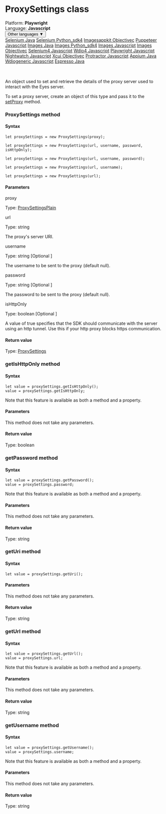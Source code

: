 # ProxySettings class
<div class='platform-bar-container-div'><div class='platform-bar-div'>Platform:  <b> Playwright</b>
</div><div class='platform-bar-div'>Language: <b>Javascript</b></div><div class='dropdown-button-container-div'><button class='sdk-language-dropdown-button'>Other languages ▼</button><div class='dropdown-content'>
<a href='../../selenium/java/proxysettings'>Selenium Java</a>
<a href='../../selenium/python_sdk4/proxysettings'>Selenium Python_sdk4</a>
<a href='../../imagesappkit/objectivec/proxysettings'>Imagesappkit Objectivec</a>
<a href='../../puppeteer/javascript/proxysettings'>Puppeteer Javascript</a>
<a href='../../images/java/proxysettings'>Images Java</a>
<a href='../../images/python_sdk4/proxysettings'>Images Python_sdk4</a>
<a href='../../images/javascript/proxysettings'>Images Javascript</a>
<a href='../../images/objectivec/proxysettings'>Images Objectivec</a>
<a href='../../selenium4/javascript/proxysettings'>Selenium4 Javascript</a>
<a href='../../wdio4/javascript/proxysettings'>Wdio4 Javascript</a>
<a href='../../playwright/javascript/proxysettings'>Playwright Javascript</a>
<a href='../../nightwatch/javascript/proxysettings'>Nightwatch Javascript</a>
<a href='../../xcui/objectivec/proxysettings'>Xcui Objectivec</a>
<a href='../../protractor/javascript/proxysettings'>Protractor Javascript</a>
<a href='../../appium/java/proxysettings'>Appium Java</a>
<a href='../../wdiogeneric/javascript/proxysettings'>Wdiogeneric Javascript</a>
<a href='../../espresso/java/proxysettings'>Espresso Java</a>
</div></div><br /><br /></div>




An object used to set and retrieve the details of the proxy server used to interact with the Eyes server.

To set a proxy server, create an object of this type and pass it to the [setProxy](./eyes#setproxy-method) method.



### ProxySettings method
#### Syntax


    let proxySettings = new ProxySettings(proxy);
    
    let proxySettings = new ProxySettings(url, username, password, isHttpOnly);
    
    let proxySettings = new ProxySettings(url, username, password);
    
    let proxySettings = new ProxySettings(url, username);
    
    let proxySettings = new ProxySettings(url);
    

#### Parameters

proxy

Type: [ProxySettingsPlain](./proxysettingsplain)

url

Type: string

The proxy's server URI.

username

Type: string \[Optional \]

The username to be sent to the proxy (default null).

password

Type: string \[Optional \]

The password to be sent to the proxy (default null).

isHttpOnly

Type: boolean \[Optional \]

A value of true specifies that the SDK should communicate with the server using an http tunnel. Use this if your http proxy blocks https communication.

#### Return value

Type:  [ProxySettings](./proxysettings)


### getIsHttpOnly method
#### Syntax


    let value = proxySettings.getIsHttpOnly();
    value = proxySettings.getIsHttpOnly;
    

Note that this feature is available as both a method and a property.

#### Parameters

This method does not take any parameters.

#### Return value

Type:  boolean

### getPassword method
#### Syntax


    let value = proxySettings.getPassword();
    value = proxySettings.password;
    

Note that this feature is available as both a method and a property.

#### Parameters

This method does not take any parameters.

#### Return value

Type:  string

### getUri method
#### Syntax


    let value = proxySettings.getUri();
    

#### Parameters

This method does not take any parameters.

#### Return value

Type:  string

### getUrl method
#### Syntax


    let value = proxySettings.getUrl();
    value = proxySettings.url;
    

Note that this feature is available as both a method and a property.

#### Parameters

This method does not take any parameters.

#### Return value

Type:  string

### getUsername method
#### Syntax


    let value = proxySettings.getUsername();
    value = proxySettings.username;
    

Note that this feature is available as both a method and a property.

#### Parameters

This method does not take any parameters.

#### Return value

Type:  string
